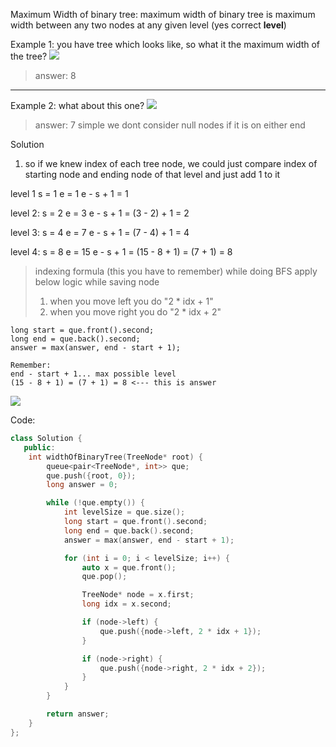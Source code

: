 
Maximum Width of binary tree: 
maximum width of binary tree is maximum width between any two nodes at any given level (yes correct **level**)

Example  1:
you have tree which looks like, so what it the maximum width of the tree?
![](https://i.imgur.com/RmnpcJg.png)



> answer: 8 

----

Example 2: 
what about this one?
![](https://i.imgur.com/YQlub2E.png)



> answer: 7
> simple we dont consider null nodes if it is on either end



Solution
1) so if we knew index of each tree node, we could just compare index of starting node and ending node of that level and just add 1 to it

level 1 
s = 1
e = 1
e - s + 1 = 1

level 2:
s = 2
e = 3
e - s + 1 = (3 - 2) + 1 = 2

level 3:
s = 4
e = 7
e - s + 1 = (7 - 4) + 1 = 4

level 4:
s = 8
e = 15
e - s + 1 = (15 - 8 + 1) = (7 + 1) = 8


>indexing formula (this you have to remember)
>while doing BFS apply below logic while saving node
>1) when you move left you do "2 * idx + 1"
>2) when you move right you do "2 * idx + 2"

```
long start = que.front().second;
long end = que.back().second;
answer = max(answer, end - start + 1);

Remember: 
end - start + 1... max possible level
(15 - 8 + 1) = (7 + 1) = 8 <--- this is answer
```


![](https://i.imgur.com/sPC2AmH.png)

Code:
```cpp
class Solution {
   public:
    int widthOfBinaryTree(TreeNode* root) {
        queue<pair<TreeNode*, int>> que;
        que.push({root, 0});
        long answer = 0;

        while (!que.empty()) {
            int levelSize = que.size();
            long start = que.front().second;
            long end = que.back().second;
            answer = max(answer, end - start + 1);

            for (int i = 0; i < levelSize; i++) {
                auto x = que.front();
                que.pop();

                TreeNode* node = x.first;
                long idx = x.second;

                if (node->left) {
                    que.push({node->left, 2 * idx + 1});
                }

                if (node->right) {
                    que.push({node->right, 2 * idx + 2});
                }
            }
        }

        return answer;
    }
};
```